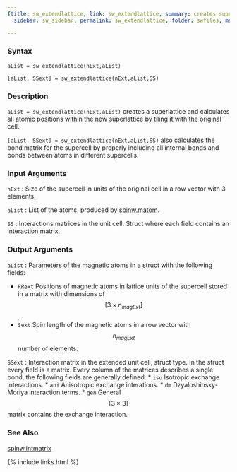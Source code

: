```yaml
---
{title: sw_extendlattice, link: sw_extendlattice, summary: creates superlattice, keywords: sample,
  sidebar: sw_sidebar, permalink: sw_extendlattice, folder: swfiles, mathjax: true}

---
```

  
### Syntax
  
`aList = sw_extendlattice(nExt,aList)`
  
`[aList, SSext] = sw_extendlattice(nExt,aList,SS)`
 
### Description
  
`aList = sw_extendlattice(nExt,aList)` creates a superlattice
and calculates all atomic positions within the new superlattice by
tiling it with the original cell.
 
`[aList, SSext] = sw_extendlattice(nExt,aList,SS)` also calculates the
bond matrix for the supercell by properly including all internal bonds
and bonds between atoms in different supercells.
  
### Input Arguments
  
`nExt`
: Size of the supercell in units of the original cell in a row vector
  with 3 elements.
  
`aList`
: List of the atoms, produced by [spinw.matom](spinw_matom).
  
`SS`
: Interactions matrices in the unit cell. Struct where each field
  contains an interaction matrix.
  
### Output Arguments
  
`aList`
: Parameters of the magnetic atoms in a struct with the following fields:
  * `RRext` Positions of magnetic atoms in lattice units of the supercell stored in a matrix with dimensions of $$[3\times n_{magExt}]$$.
  * `Sext`  Spin length of the magnetic atoms in a row vector with $$n_{magExt}$$ number of elements.
 
`SSext`
: Interaction matrix in the extended unit cell, struct type.
  In the struct every field is a matrix. Every column of the
  matrices describes a single bond, the following fields are generally
  defined:
	* `iso`     Isotropic exchange interactions.
	* `ani`     Anisotropic exchange interations.
	* `dm`      Dzyaloshinsky-Moriya interaction terms.
	* `gen`     General $$[3\times 3]$$ matrix contains the exchange interaction.
  
### See Also
  
[spinw.intmatrix](spinw_intmatrix)
 

{% include links.html %}
